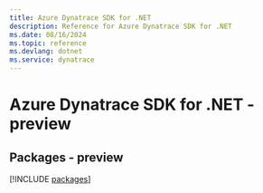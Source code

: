 ```yaml
---
title: Azure Dynatrace SDK for .NET
description: Reference for Azure Dynatrace SDK for .NET
ms.date: 08/16/2024
ms.topic: reference
ms.devlang: dotnet
ms.service: dynatrace
---
```

# Azure Dynatrace SDK for .NET - preview
## Packages - preview
[!INCLUDE [packages](dynatrace-index.md)]